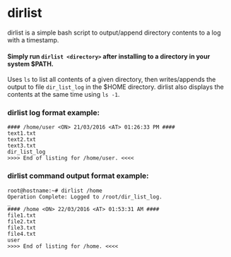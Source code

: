 # dirlist
dirlist is a simple bash script to output/append directory contents to a log with a timestamp.

#### Simply run `dirlist <directory>` after installing to a directory in your system $PATH.

Uses `ls` to list all contents of a given directory, then writes/appends the output to file `dir_list_log` in the $HOME directory. dirlist also displays the contents at the same time using `ls -1`.

### dirlist log format example:

    #### /home/user <ON> 21/03/2016 <AT> 01:26:33 PM ####
    text1.txt
    text2.txt
    text3.txt
    dir_list_log
    >>>> End of listing for /home/user. <<<<

### dirlist command output format example:

    root@hostname:~# dirlist /home
    Operation Complete: Logged to /root/dir_list_log.
    _
    #### /home <ON> 22/03/2016 <AT> 01:53:31 AM ####
    file1.txt
    file2.txt
    file3.txt
    file4.txt
    user
    >>>> End of listing for /home. <<<<

